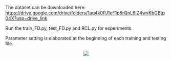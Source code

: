 The dataset can be downloaded here: https://drive.google.com/drive/folders/1aq4k0PJ1eF1p6rQnL6IZ4wvKbGBtp04X?usp=drive_link

Run the train_FD.py, test_FD.py and RCL.py for experiments. 

Parameter setting is elaborated at the beginning of each training and testing file. 


<center>
	<img src="(https://lfn.ustc.edu.cn/_upload/site/02/72/626/logo.png"/>
</center>
 
